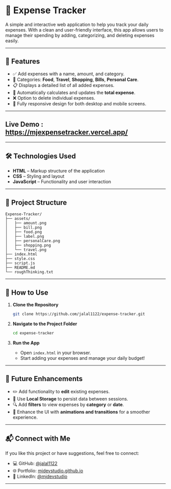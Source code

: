 # 💸 Expense Tracker

A simple and interactive web application to help you track your daily expenses. With a clean and user-friendly interface, this app allows users to manage their spending by adding, categorizing, and deleting expenses easily.

---

## 📌 Features

- ✅ Add expenses with a name, amount, and category.
- 📂 Categories: **Food**, **Travel**, **Shopping**, **Bills**, **Personal Care**.
- 📋 Displays a detailed list of all added expenses.
- 🔢 Automatically calculates and updates the **total expense**.
- ❌ Option to delete individual expenses.
- 📱 Fully responsive design for both desktop and mobile screens.

---
## Live Demo : https://mjexpensetracker.vercel.app/
---

## 🛠️ Technologies Used

- **HTML** – Markup structure of the application  
- **CSS** – Styling and layout  
- **JavaScript** – Functionality and user interaction

---

## 📁 Project Structure

```
Expense-Tracker/
├── assets/
│   ├── amount.png
│   ├── bill.png
│   ├── food.png
│   ├── label.png
│   ├── personalCare.png
│   ├── shopping.png
│   └── travel.png
├── index.html
├── style.css
├── script.js
├── README.md
└── roughThinking.txt
```

---

## 🚀 How to Use

1. **Clone the Repository**
   ```bash
   git clone https://github.com/jalal1122/expense-tracker.git
   ```

2. **Navigate to the Project Folder**
   ```bash
   cd expense-tracker
   ```

3. **Run the App**
   - Open `index.html` in your browser.
   - Start adding your expenses and manage your daily budget!

---

## 🌟 Future Enhancements

- ✏️ Add functionality to **edit** existing expenses.
- 💾 Use **Local Storage** to persist data between sessions.
- 🔍 Add **filters** to view expenses by **category** or **date**.
- 🎨 Enhance the UI with **animations and transitions** for a smoother experience.

---

## 📬 Connect with Me

If you like this project or have suggestions, feel free to connect:

- 💻 GitHub: [@jalal1122](https://github.com/jalal1122)
- 🌐 Portfolio: [mjdevstudio.github.io](https://mjdevstudio.github.io)
- 🔗 LinkedIn: [@mjdevstudio](https://www.linkedin.com/in/mjdevstudio)

---
